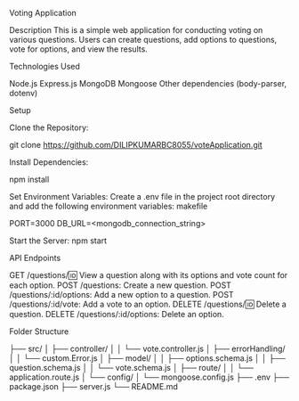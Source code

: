 Voting Application

Description
This is a simple web application for conducting voting on various questions. Users can create questions, add options to questions, vote for options, and view the results.

Technologies Used

Node.js
Express.js
MongoDB
Mongoose
Other dependencies (body-parser, dotenv)

Setup

Clone the Repository:

git clone https://github.com/DILIPKUMARBC8055/voteApplication.git

Install Dependencies:

npm install

Set Environment Variables:
Create a .env file in the project root directory and add the following environment variables:
makefile

PORT=3000
DB_URL=<mongodb_connection_string>

Start the Server:
npm start

API Endpoints

GET /questions/:id: View a question along with its options and vote count for each option.
POST /questions: Create a new question.
POST /questions/:id/options: Add a new option to a question.
POST /questions/:id/vote: Add a vote to an option.
DELETE /questions/:id: Delete a question.
DELETE /questions/:id/options: Delete an option.

Folder Structure

├── src/
│ ├── controller/
│ │ └── vote.controller.js
│ ├── errorHandling/
│ │ └── custom.Error.js
│ ├── model/
│ │ ├── options.schema.js
│ │ ├── question.schema.js
│ │ └── vote.schema.js
│ ├── route/
│ │ └── application.route.js
│ └── config/
│ └── mongoose.config.js
├── .env
├── package.json
├── server.js
└── README.md
